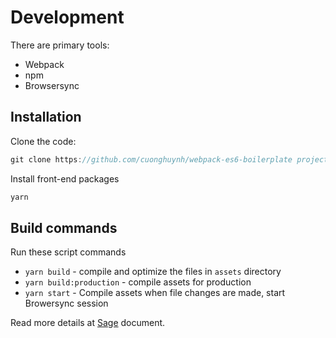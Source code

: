 # Development
There are primary tools:
* Webpack
* npm
* Browsersync
## Installation
Clone the code:
```js
git clone https://github.com/cuonghuynh/webpack-es6-boilerplate project-name
```
Install front-end packages
```js
yarn
```

## Build commands
Run these script commands
* `yarn build` - compile and optimize the files in `assets` directory
* `yarn build:production` - compile assets for production
* `yarn start` - Compile assets when file changes are made, start Browersync session

Read more details at [Sage](https://roots.io/sage/docs/theme-development-and-building/#available-build-commands) document.